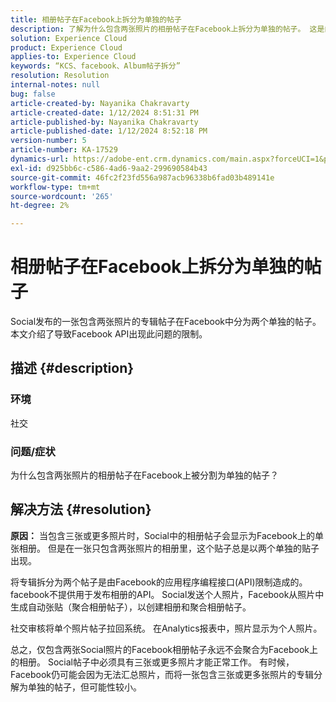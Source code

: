 ```yaml
---
title: 相册帖子在Facebook上拆分为单独的帖子
description: 了解为什么包含两张照片的相册帖子在Facebook上拆分为单独的帖子。 这是由Facebook API中的限制所致。
solution: Experience Cloud
product: Experience Cloud
applies-to: Experience Cloud
keywords: “KCS、facebook、Album帖子拆分”
resolution: Resolution
internal-notes: null
bug: false
article-created-by: Nayanika Chakravarty
article-created-date: 1/12/2024 8:51:31 PM
article-published-by: Nayanika Chakravarty
article-published-date: 1/12/2024 8:52:18 PM
version-number: 5
article-number: KA-17529
dynamics-url: https://adobe-ent.crm.dynamics.com/main.aspx?forceUCI=1&pagetype=entityrecord&etn=knowledgearticle&id=2dac1858-8cb1-ee11-a569-6045bd0063aa
exl-id: d925bb6c-c586-4ad6-9aa2-299690584b43
source-git-commit: 46fc2f23fd556a987acb96338b6fad03b489141e
workflow-type: tm+mt
source-wordcount: '265'
ht-degree: 2%

---
```


# 相册帖子在Facebook上拆分为单独的帖子


Social发布的一张包含两张照片的专辑帖子在Facebook中分为两个单独的帖子。 本文介绍了导致Facebook API出现此问题的限制。

## 描述 {#description}


### <b>环境</b>

社交

### <b>问题/症状</b>

为什么包含两张照片的相册帖子在Facebook上被分割为单独的帖子？


## 解决方法 {#resolution}

<b>原因：</b>
当包含三张或更多照片时，Social中的相册帖子会显示为Facebook上的单张相册。 但是在一张只包含两张照片的相册里，这个贴子总是以两个单独的贴子出现。

将专辑拆分为两个帖子是由Facebook的应用程序编程接口(API)限制造成的。 facebook不提供用于发布相册的API。 Social发送个人照片，Facebook从照片中生成自动张贴（聚合相册帖子），以创建相册和聚合相册帖子。

社交审核将单个照片帖子拉回系统。 在Analytics报表中，照片显示为个人照片。

总之，仅包含两张Social照片的Facebook相册帖子永远不会聚合为Facebook上的相册。 Social帖子中必须具有三张或更多照片才能正常工作。 有时候，Facebook仍可能会因为无法汇总照片，而将一张包含三张或更多张照片的专辑分解为单独的帖子，但可能性较小。
